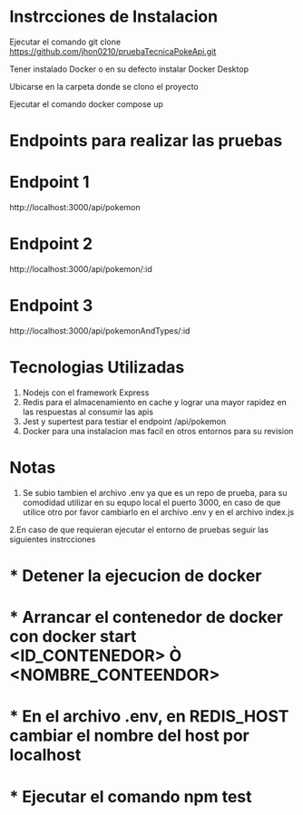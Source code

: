 # Instrcciones de Instalacion

Ejecutar el comando git clone https://github.com/jhon0210/pruebaTecnicaPokeApi.git

Tener instalado Docker o en su defecto instalar Docker Desktop

Ubicarse en la carpeta donde se clono el proyecto

Ejecutar el comando docker compose up

# Endpoints para realizar las pruebas

# Endpoint 1
http://localhost:3000/api/pokemon 

# Endpoint 2
http://localhost:3000/api/pokemon/:id 

# Endpoint 3
http://localhost:3000/api/pokemonAndTypes/:id

# Tecnologias Utilizadas

1. Nodejs con el framework Express
2. Redis para el almacenamiento en cache y lograr una mayor rapidez en las respuestas al consumir las apis
3. Jest y supertest para testiar el endpoint /api/pokemon
4. Docker para una instalacion mas facil en otros entornos para su revision

# Notas
1. Se subio tambien el archivo .env ya que es un repo de prueba, para su comodidad utilizar en su equpo local el puerto 3000,
   en caso de que utilice otro por favor cambiarlo en el archivo .env y en el archivo index.js
   
2.En caso de que requieran ejecutar el entorno de pruebas seguir las siguientes instrcciones
 # * Detener la ejecucion de docker
 # * Arrancar el contenedor de docker con docker start <ID_CONTENEDOR> Ò <NOMBRE_CONTEENDOR>
 # * En el archivo .env, en REDIS_HOST cambiar el nombre del host por localhost
 # * Ejecutar el comando npm test



